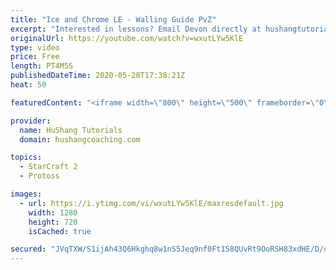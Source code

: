 ```yaml
---
title: "Ice and Chrome LE - Walling Guide PvZ"
excerpt: "Interested in lessons? Email Devon directly at hushangtutorials@outlook.com ------------------------------------------------------------------------------------------------------- Want to support HuShang Tutorials directly? Patreon is a website where you can contribute a monthly donation that will help"
originalUrl: https://youtube.com/watch?v=wxutLYw5KlE
type: video
price: Free
length: PT4M5S
publishedDateTime: 2020-05-28T17:38:21Z
heat: 50

featuredContent: "<iframe width=\"800\" height=\"500\" frameborder=\"0\" src=\"https://www.youtube.com/embed/wxutLYw5KlE\" allow=\"accelerometer; autoplay; encrypted-media; gyroscope; picture-in-picture\" allowfullscreen></iframe>"

provider:
  name: HuShang Tutorials
  domain: hushangcoaching.com

topics:
  - StarCraft 2
  - Protoss

images:
  - url: https://i.ytimg.com/vi/wxutLYw5KlE/maxresdefault.jpg
    width: 1280
    height: 720
    isCached: true

secured: "JVqTXW/S1ijAh43Q6Hkghq8w1nS5Jeq9nf0Ft158QUvRt9OoRSH83xdHE/D/dOROWbUQEUEwTUgZqwDymEHltqlTY7X6JoKJGe3/f+cTnCQ1dLG1O8itdgMV7m3LJ0jenpgK7+HMs1qGi0Z39FpxivvprZA+zmQjQw//qWngkfuZIrFyf0FzV7COr8zjRIyC5V9gWmjdGkM3UERzbZsV4Ajrq+g5g0S/8lcJVuff6npGOtLFbcxlynwZlT4qhmD55oU4d3aVc5Pt1K/l8GfRDp1L5s0mU8kg3i0evPT6GoWA+SvKEKQtrhL30qH6P0Ik0HWUTuDz+WS42IVG5YHrqHtUstBiOHaD//t0is5en1zqs4kItm1MLJOzYAsd4cLOY0cD4CMjupiNTyx+zLiJFawnL0DeZkX7Eq4hjY6w+eU=;Qdg3n77Y9sV2ynZ0yREPrA=="
---
```


